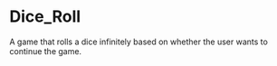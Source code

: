 # Dice_Roll
A game that rolls a dice infinitely based on whether the user wants to continue the game. 
